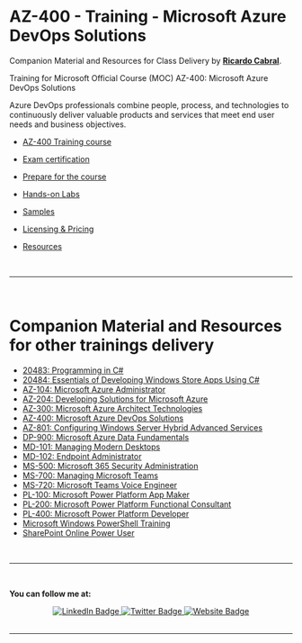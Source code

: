 <a id="top" />

# AZ-400 - Training - Microsoft Azure DevOps Solutions

Companion Material and Resources for Class Delivery by [**Ricardo Cabral**](https://www.rramoscabral.com).

Training for Microsoft Official Course (MOC) AZ-400: Microsoft Azure DevOps Solutions

Azure DevOps professionals combine people, process, and technologies to continuously deliver valuable products and services that meet end user needs and business objectives.

- [AZ-400 Training course](./About-the-course.md)

- [Exam certification](./Exam-certification.md)

- [Prepare for the course](./Prepare-for-the-course.md)
  
- [Hands-on Labs](./Hands-on-labs.md)

<!-- - [Software List for Hands-on Labs](./Lab-Setup.md) -->

<!-- [Tools](./tools.md) -->

- [Samples](./Samples.md)

- [Licensing & Pricing](./Licensing-pricing.md)
  
- [Resources](./Resources.md)


<!-- - [User groups](./usergroups.md) -->

<!-- - [Microsoft customer stories](./microsoft-customer-stories.md) -->


<br>

<!-- ---  -->

<!-- <br/> -->

<!-- <a id="otherpptraining" />  -->

<!-- <br>  -->

---

<br/>

<a id="othergeneraltraining" />

# Companion Material and Resources for other trainings delivery

- [20483: Programming in C#](https://github.com/rramoscabral/20483---Training---Programming-in-C-Sharp)
- [20484: Essentials of Developing Windows Store Apps Using C#](https://github.com/rramoscabral/20484---Training---Essentials-of-Developing-Windows-Store-Apps-Using-C-Sharp)
- [AZ-104: Microsoft Azure Administrator](https://az-104.rramoscabral.com/)
- [AZ-204: Developing Solutions for Microsoft Azure](https://az-204.rramoscabral.com/)
- [AZ-300: Microsoft Azure Architect Technologies](http://az-300.rramoscabral.com/)
- [AZ-400: Microsoft Azure DevOps Solutions](https://az-400.rramoscabral.com/)
- [AZ-801: Configuring Windows Server Hybrid Advanced Services](https://az-801.rramoscabral.com)
- [DP-900: Microsoft Azure Data Fundamentals](https://dp-900.rramoscabral.com)
- [MD-101: Managing Modern Desktops](https://md-101.rramoscabral.com/)
- [MD-102: Endpoint Administrator](https://md-102.rramoscabral.com/)
- [MS-500: Microsoft 365 Security Administration](https://github.com/rramoscabral/MS-500---Training---Microsoft-365-Security-Administration)
- [MS-700: Managing Microsoft Teams](https://ms-700.rramoscabral.com/)
- [MS-720: Microsoft Teams Voice Engineer](https://ms-720.rramoscabral.com/)
- [PL-100: Microsoft Power Platform App Maker](https://pl-100.rramoscabral.com)
- [PL-200: Microsoft Power Platform Functional Consultant](https://pl-200.rramoscabral.com)
- [PL-400: Microsoft Power Platform Developer](https://pl-400.rramoscabral.com)
- [Microsoft Windows PowerShell Training](https://github.com/rramoscabral/MSPowerShell---Training---Microsoft-Windows-PowerShell)
- [SharePoint Online Power User](http://msspopoweruser.rramoscabral.com/)

<br/>

---

<a id="followme" />

<br/>

**You can follow me at:**

<div id="badges" align="center">
  <a href="https://www.linkedin.com/in/rrcabral">
    <img src="https://img.shields.io/badge/LinkedIn-blue?style=for-the-badge&logo=linkedin&logoColor=white" alt="LinkedIn Badge"/>
  </a>
  <a href="https://twitter.com/rramoscabral">
    <img src="https://img.shields.io/badge/Twitter-blue?style=for-the-badge&logo=twitter&logoColor=white" alt="Twitter Badge"/>
  </a>
   <a href="https://www.rramoscabral.com">
    <img src="https://img.shields.io/badge/Website-blue?style=for-the-badge&logo=Website&logoColor=white" alt="Website Badge"/>
  </a>
</div>


<br/>

---

<br/>
